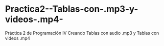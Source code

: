Practica2--Tablas-con-.mp3-y-videos-.mp4-
=========================================

Práctica 2 de Programación IV Creando Tablas con audio .mp3 y Tablas con videos .mp4 
